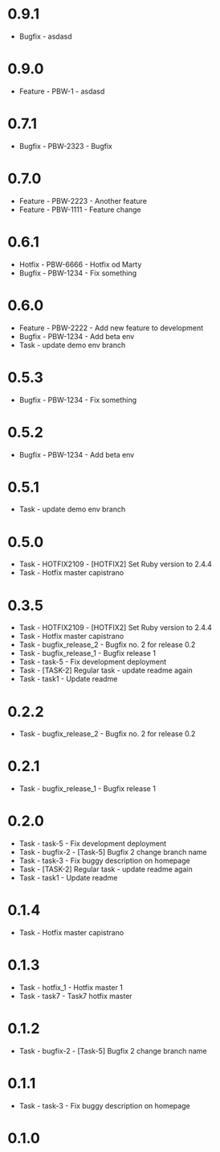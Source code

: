 # 0.9.1
 * Bugfix - asdasd

# 0.9.0
 * Feature - PBW-1 - asdasd

# 0.7.1
 * Bugfix - PBW-2323 - Bugfix

# 0.7.0
 * Feature - PBW-2223 - Another feature
 * Feature - PBW-1111 - Feature change


# 0.6.1
 * Hotfix - PBW-6666 - Hotfix od Marty
 * Bugfix - PBW-1234 - Fix something

# 0.6.0
 * Feature - PBW-2222 - Add new feature to development
 * Bugfix - PBW-1234 - Add beta env
 * Task - update demo env branch

# 0.5.3
 * Bugfix - PBW-1234 - Fix something

# 0.5.2
 * Bugfix - PBW-1234 - Add beta env

# 0.5.1
 * Task - update demo env branch

# 0.5.0
 * Task - HOTFIX2109 - [HOTFIX2] Set Ruby version to 2.4.4
 * Task - Hotfix master capistrano

# 0.3.5
 * Task - HOTFIX2109 - [HOTFIX2] Set Ruby version to 2.4.4
 * Task - Hotfix master capistrano
 * Task - bugfix_release_2 - Bugfix no. 2 for release 0.2
 * Task - bugfix_release_1 - Bugfix release 1
 * Task - task-5 - Fix development deployment
 * Task - [TASK-2] Regular task - update readme again
 * Task - task1 - Update readme

# 0.2.2
 * Task - bugfix_release_2 - Bugfix no. 2 for release 0.2

# 0.2.1
 * Task - bugfix_release_1 - Bugfix release 1

# 0.2.0
 * Task - task-5 - Fix development deployment
 * Task - bugfix-2 - [Task-5] Bugfix 2 change branch name
 * Task - task-3 - Fix buggy description on homepage
 * Task - [TASK-2] Regular task - update readme again
 * Task - task1 - Update readme

# 0.1.4
 * Task - Hotfix master capistrano

# 0.1.3
 * Task - hotfix_1 - Hotfix master 1
 * Task - task7 - Task7 hotfix master

# 0.1.2
 * Task - bugfix-2 - [Task-5] Bugfix 2 change branch name

# 0.1.1
 * Task - task-3 - Fix buggy description on homepage

# 0.1.0
